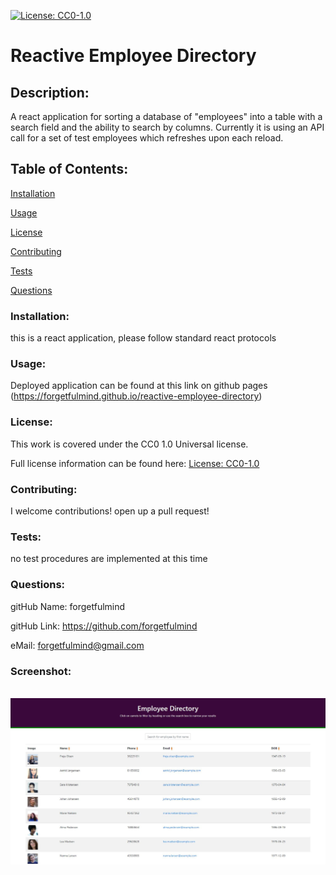 
  [![License: CC0-1.0](https://licensebuttons.net/l/zero/1.0/80x15.png)](http://creativecommons.org/publicdomain/zero/1.0/)
  # Reactive Employee Directory

  <h2>Description:</h2> A react application for sorting a database of "employees" into a table with a search field and the ability to search by columns. Currently it is using an API call for a set of test employees which refreshes upon each reload. 

  <h2>Table of Contents:</h2> 

  [Installation](#install)

  [Usage](#usage)

  [License](#license)

  [Contributing](#contributing)

  [Tests](#tests)

  [Questions](#questions)


  <h3><a name="install">Installation:</a></h3>

  this is a react application, please follow standard react protocols 

  <h3><a name="usage">Usage:</a></h3>

  Deployed application can be found at this link on github pages (https://forgetfulmind.github.io/reactive-employee-directory)

  <h3><a name="liscense">License:</a></h3>

  This work is covered under the CC0 1.0 Universal license.

  Full license information can be found here: [License: CC0-1.0](http://creativecommons.org/publicdomain/zero/1.0/)

  <h3><a name="contributing">Contributing:</a></h3> 

  I welcome contributions! open up a pull request! 

  <a name="tests"><h3>Tests:</h3></a> 

  no test procedures are implemented at this time 

  <a name="questions"><h3>Questions:</h3></a>  

  gitHub Name: forgetfulmind

  gitHub Link: <a href="https://github.com/forgetfulmind">https://github.com/forgetfulmind</a>

  eMail: forgetfulmind@gmail.com

  <a name="screenshot"><h3>Screenshot:</h3></a>  
  ![screenshot of application](./screenshot.jpg)